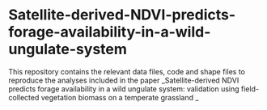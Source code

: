 # Satellite-derived-NDVI-predicts-forage-availability-in-a-wild-ungulate-system
This repository contains the relevant data files, code and shape files to reproduce the analyses included in the paper _Satellite-derived NDVI predicts forage availability in a wild ungulate system: validation using field-collected vegetation biomass on a temperate grassland
_
